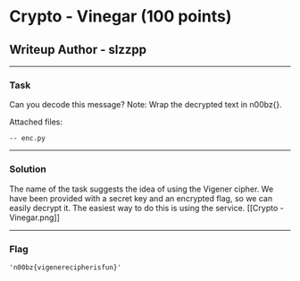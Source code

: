 # Crypto - Vinegar (100 points)
## Writeup Author - slzzpp

---
### Task
Can you decode this message? Note: Wrap the decrypted text in n00bz{}.

Attached files:
```
-- enc.py
```

---
### Solution
The name of the task suggests the idea of using the Vigener cipher. We have been provided with a secret key and an encrypted flag, so we can easily decrypt it. The easiest way to do this is using the service.
[[Crypto - Vinegar.png]]

---
### Flag

```
'n00bz{vigenerecipherisfun}'
```

